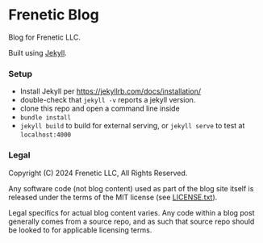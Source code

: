 # Frenetic Blog

Blog for Frenetic LLC.

Built using [Jekyll](https://jekyllrb.com/).

### Setup

- Install Jekyll per https://jekyllrb.com/docs/installation/
- double-check that `jekyll -v` reports a jekyll version.
- clone this repo and open a command line inside
- `bundle install`
- `jekyll build` to build for external serving, or `jekyll serve` to test at `localhost:4000`

### Legal

Copyright (C) 2024 Frenetic LLC, All Rights Reserved.

Any software code (not blog content) used as part of the blog site itself is released under the terms of the MIT license (see [LICENSE.txt](/LICENSE.txt)).

Legal specifics for actual blog content varies.
Any code within a blog post generally comes from a source repo, and as such that source repo should be looked to for applicable licensing terms.
